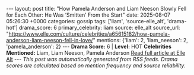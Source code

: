 --- layout: post title: "How Pamela Anderson and Liam Neeson Slowly Fell for Each Other: He Was ‘Smitten’ From the Start" date: 2025-08-07 05:26:30 +0000 categories: gossip tags: ['liam', 'source-elle_alt', 'drama-hot'] drama_score: 6 primary_celebrity: liam source: elle_alt source_url: "https://www.elle.com/culture/celebrities/a65615182/how-pamela-anderson-liam-neeson-fell-in-love/" mentions: {'liam': 2, 'liam_neeson': 2, 'pamela_anderson': 2} --- **Drama Score:** 6 | **Level:** HOT **Celebrities Mentioned:** Liam, Liam Neeson, Pamela Anderson [Read full article at Elle Alt](https://www.elle.com/culture/celebrities/a65615182/how-pamela-anderson-liam-neeson-fell-in-love/) --- *This post was automatically generated from RSS feeds. Drama scores are calculated based on mention frequency and source reliability.*
